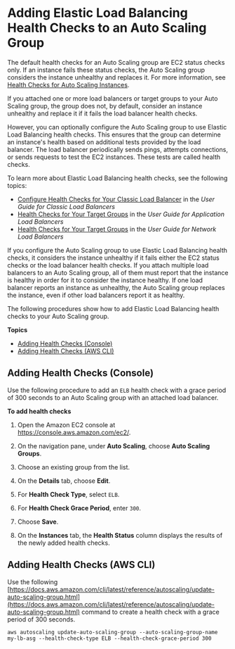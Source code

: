 # Adding Elastic Load Balancing Health Checks to an Auto Scaling Group<a name="as-add-elb-healthcheck"></a>

The default health checks for an Auto Scaling group are EC2 status checks only\. If an instance fails these status checks, the Auto Scaling group considers the instance unhealthy and replaces it\. For more information, see [Health Checks for Auto Scaling Instances](healthcheck.md)\. 

If you attached one or more load balancers or target groups to your Auto Scaling group, the group does not, by default, consider an instance unhealthy and replace it if it fails the load balancer health checks\. 

However, you can optionally configure the Auto Scaling group to use Elastic Load Balancing health checks\. This ensures that the group can determine an instance's health based on additional tests provided by the load balancer\. The load balancer periodically sends pings, attempts connections, or sends requests to test the EC2 instances\. These tests are called health checks\. 

To learn more about Elastic Load Balancing health checks, see the following topics:
+ [Configure Health Checks for Your Classic Load Balancer](https://docs.aws.amazon.com/elasticloadbalancing/latest/classic/elb-healthchecks.html) in the *User Guide for Classic Load Balancers*
+ [Health Checks for Your Target Groups](https://docs.aws.amazon.com/elasticloadbalancing/latest/application/target-group-health-checks.html) in the *User Guide for Application Load Balancers*
+ [Health Checks for Your Target Groups](https://docs.aws.amazon.com/elasticloadbalancing/latest/network/target-group-health-checks.html) in the *User Guide for Network Load Balancers*

If you configure the Auto Scaling group to use Elastic Load Balancing health checks, it considers the instance unhealthy if it fails either the EC2 status checks or the load balancer health checks\. If you attach multiple load balancers to an Auto Scaling group, all of them must report that the instance is healthy in order for it to consider the instance healthy\. If one load balancer reports an instance as unhealthy, the Auto Scaling group replaces the instance, even if other load balancers report it as healthy\. 

The following procedures show how to add Elastic Load Balancing health checks to your Auto Scaling group\.

**Topics**
+ [Adding Health Checks \(Console\)](#as-add-elb-healthcheck-console)
+ [Adding Health Checks \(AWS CLI\)](#as-add-elb-healthcheck-aws-cli)

## Adding Health Checks \(Console\)<a name="as-add-elb-healthcheck-console"></a>

Use the following procedure to add an `ELB` health check with a grace period of 300 seconds to an Auto Scaling group with an attached load balancer\.

**To add health checks**

1. Open the Amazon EC2 console at [https://console\.aws\.amazon\.com/ec2/](https://console.aws.amazon.com/ec2/)\.

1. On the navigation pane, under **Auto Scaling**, choose **Auto Scaling Groups**\.

1. Choose an existing group from the list\.

1. On the **Details** tab, choose **Edit**\.

1. For **Health Check Type**, select `ELB`\.

1. For **Health Check Grace Period**, enter `300`\.

1. Choose **Save**\.

1. On the **Instances** tab, the **Health Status** column displays the results of the newly added health checks\.

## Adding Health Checks \(AWS CLI\)<a name="as-add-elb-healthcheck-aws-cli"></a>

Use the following [https://docs.aws.amazon.com/cli/latest/reference/autoscaling/update-auto-scaling-group.html](https://docs.aws.amazon.com/cli/latest/reference/autoscaling/update-auto-scaling-group.html) command to create a health check with a grace period of 300 seconds\.

```
aws autoscaling update-auto-scaling-group --auto-scaling-group-name my-lb-asg --health-check-type ELB --health-check-grace-period 300
```